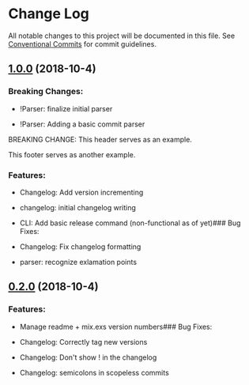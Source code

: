 # Change Log

All notable changes to this project will be documented in this file.
See [Conventional Commits](Https://conventionalcommits.org) for commit guidelines.


## [1.0.0](https://github.com/zachdaniel/git_ops/compare/master@0.1.0...master@1.0.0) (2018-10-4)


### Breaking Changes:

* !Parser: finalize initial parser

* !Parser: Adding a basic commit parser

BREAKING CHANGE: This header serves as an example.

This footer serves as another example.

### Features:

* Changelog: Add version incrementing

* changelog: initial changelog writing

* CLI: Add basic release command (non-functional as of yet)### Bug Fixes:

* Changelog: Fix changelog formatting

* parser: recognize exlamation points

## [0.2.0](https://github.com/zachdaniel/git_ops/compare/master@0.1.0...master@0.2.0) (2018-10-4)




### Features:

* Manage readme + mix.exs version numbers### Bug Fixes:

* Changelog: Correctly tag new versions

* Changelog: Don't show ! in the changelog

* Changelog: semicolons in scopeless commits